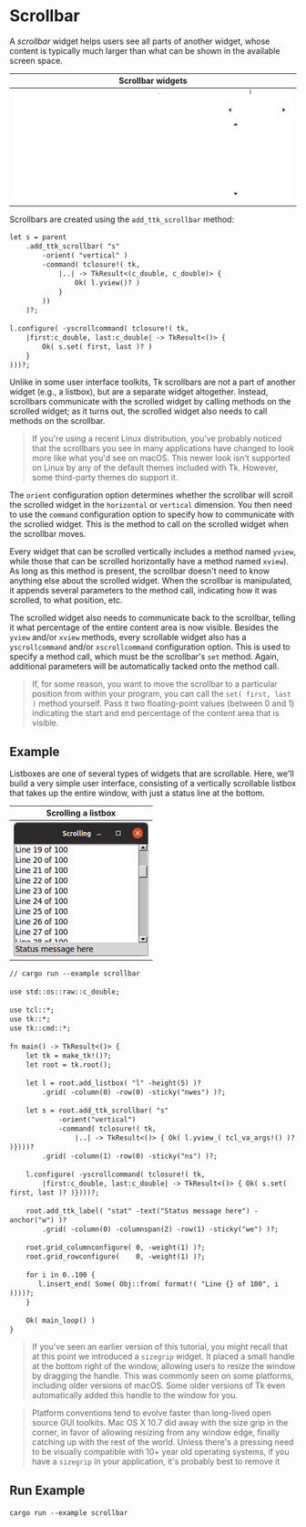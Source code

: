 # Scrollbar

A *scrollbar* widget helps users see all parts of another widget, whose content
is typically much larger than what can be shown in the available screen space.

|                  Scrollbar widgets                  |
| :-------------------------------------------------: |
| ![Scrollbar widgets.](./images/w_scrollbar_all.png) |

Scrollbars are created using the `add_ttk_scrollbar` method:

```rust,no_run
let s = parent
    .add_ttk_scrollbar( "s"
        -orient( "vertical" )
        -command( tclosure!( tk,
            |..| -> TkResult<(c_double, c_double)> {
                Ok( l.yview()? )
            }
        ))
    )?;

l.configure( -yscrollcommand( tclosure!( tk,
    |first:c_double, last:c_double| -> TkResult<()> {
        Ok( s.set( first, last )? )
    }
)))?;
```

Unlike in some user interface toolkits, Tk scrollbars are not a part of another
widget (e.g., a listbox), but are a separate widget altogether. Instead,
scrollbars communicate with the scrolled widget by calling methods on the
scrolled widget; as it turns out, the scrolled widget also needs to call methods
on the scrollbar.

> If you're using a recent Linux distribution, you've probably noticed that the
scrollbars you see in many applications have changed to look more like what
you'd see on macOS. This newer look isn't supported on Linux by any of the
default themes included with Tk. However, some third-party themes do support it.

The `orient` configuration option determines whether the scrollbar will scroll
the scrolled widget in the `horizontal` or `vertical` dimension. You then need
to use the `command` configuration option to specify how to communicate with the
scrolled widget. This is the method to call on the scrolled widget when the
scrollbar moves.

Every widget that can be scrolled vertically includes a method named `yview`,
while those that can be scrolled horizontally have a method named `xview`). As
long as this method is present, the scrollbar doesn't need to know anything else
about the scrolled widget. When the scrollbar is manipulated, it appends several
parameters to the method call, indicating how it was scrolled, to what position,
etc.

The scrolled widget also needs to communicate back to the scrollbar, telling it
what percentage of the entire content area is now visible. Besides the `yview`
and/or `xview` methods, every scrollable widget also has a `yscrollcommand`
and/or `xscrollcommand` configuration option. This is used to specify a method
call, which must be the scrollbar's `set` method. Again, additional parameters
will be automatically tacked onto the method call.

> If, for some reason, you want to move the scrollbar to a particular position
from within your program, you can call the `set( first, last )` method yourself.
Pass it two floating-point values (between 0 and 1) indicating the start and end
percentage of the content area that is visible.

## Example

Listboxes are one of several types of widgets that are scrollable. Here, we'll
build a very simple user interface, consisting of a vertically scrollable
listbox that takes up the entire window, with just a status line at the bottom.

|                Scrolling a listbox                |
| :-----------------------------------------------: |
| ![Scrolling a listbox.](./images/scrollbar_l.png) |

```rust,no_run
// cargo run --example scrollbar

use std::os::raw::c_double;

use tcl::*;
use tk::*;
use tk::cmd::*;

fn main() -> TkResult<()> {
    let tk = make_tk!()?;
    let root = tk.root();

    let l = root.add_listbox( "l" -height(5) )?
        .grid( -column(0) -row(0) -sticky("nwes") )?;

    let s = root.add_ttk_scrollbar( "s"
            -orient("vertical")
            -command( tclosure!( tk,
                |..| -> TkResult<()> { Ok( l.yview_( tcl_va_args!() )? )})))?
        .grid( -column(1) -row(0) -sticky("ns") )?;

    l.configure( -yscrollcommand( tclosure!( tk,
        |first:c_double, last:c_double| -> TkResult<()> { Ok( s.set( first, last )? )})))?;

    root.add_ttk_label( "stat" -text("Status message here") -anchor("w") )?
        .grid( -column(0) -columnspan(2) -row(1) -sticky("we") )?;

    root.grid_columnconfigure( 0, -weight(1) )?;
    root.grid_rowconfigure(    0, -weight(1) )?;

    for i in 0..100 {
       l.insert_end( Some( Obj::from( format!( "Line {} of 100", i ))))?;
    }

    Ok( main_loop() )
}
```

> If you've seen an earlier version of this tutorial, you might recall that at
this point we introduced a `sizegrip` widget. It placed a small handle at the
bottom right of the window, allowing users to resize the window by dragging the
handle. This was commonly seen on some platforms, including older versions of
macOS. Some older versions of Tk even automatically added this handle to the
window for you.

> Platform conventions tend to evolve faster than long-lived open source GUI
toolkits. Mac OS X 10.7 did away with the size grip in the corner, in favor of
allowing resizing from any window edge, finally catching up with the rest of the
world. Unless there's a pressing need to be visually compatible with 10+ year
old operating systems, if you have a `sizegrip` in your application, it's
probably best to remove it

## Run Example

`cargo run --example scrollbar`
